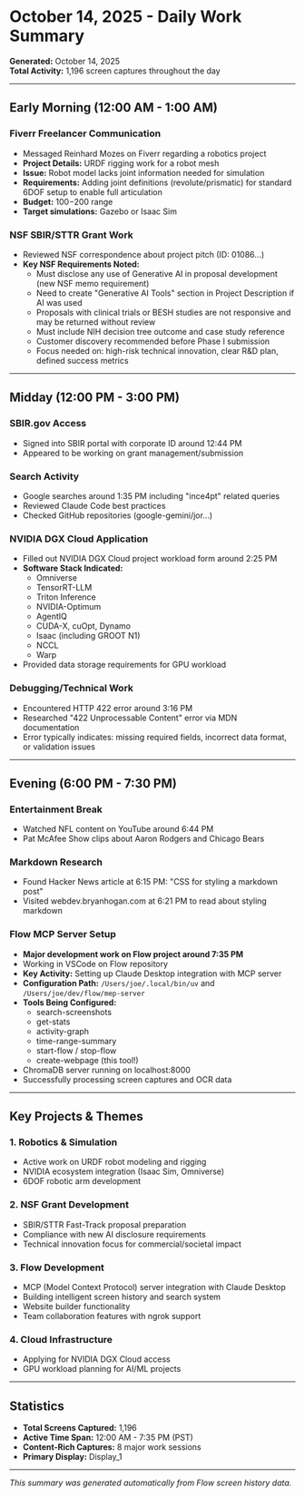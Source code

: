 # October 14, 2025 - Daily Work Summary

**Generated:** October 14, 2025  
**Total Activity:** 1,196 screen captures throughout the day

---

## Early Morning (12:00 AM - 1:00 AM)

### Fiverr Freelancer Communication
- Messaged Reinhard Mozes on Fiverr regarding a robotics project
- **Project Details:** URDF rigging work for a robot mesh
- **Issue:** Robot model lacks joint information needed for simulation
- **Requirements:** Adding joint definitions (revolute/prismatic) for standard 6DOF setup to enable full articulation
- **Budget:** $100-$200 range
- **Target simulations:** Gazebo or Isaac Sim

### NSF SBIR/STTR Grant Work
- Reviewed NSF correspondence about project pitch (ID: 01086...)
- **Key NSF Requirements Noted:**
  - Must disclose any use of Generative AI in proposal development (new NSF memo requirement)
  - Need to create "Generative AI Tools" section in Project Description if AI was used
  - Proposals with clinical trials or BESH studies are not responsive and may be returned without review
  - Must include NIH decision tree outcome and case study reference
  - Customer discovery recommended before Phase I submission
  - Focus needed on: high-risk technical innovation, clear R&D plan, defined success metrics

---

## Midday (12:00 PM - 3:00 PM)

### SBIR.gov Access
- Signed into SBIR portal with corporate ID around 12:44 PM
- Appeared to be working on grant management/submission

### Search Activity
- Google searches around 1:35 PM including "ince4pt" related queries
- Reviewed Claude Code best practices
- Checked GitHub repositories (google-gemini/jor...)

### NVIDIA DGX Cloud Application
- Filled out NVIDIA DGX Cloud project workload form around 2:25 PM
- **Software Stack Indicated:**
  - Omniverse
  - TensorRT-LLM
  - Triton Inference
  - NVIDIA-Optimum
  - AgentIQ
  - CUDA-X, cuOpt, Dynamo
  - Isaac (including GROOT N1)
  - NCCL
  - Warp
- Provided data storage requirements for GPU workload

### Debugging/Technical Work
- Encountered HTTP 422 error around 3:16 PM
- Researched "422 Unprocessable Content" error via MDN documentation
- Error typically indicates: missing required fields, incorrect data format, or validation issues

---

## Evening (6:00 PM - 7:30 PM)

### Entertainment Break
- Watched NFL content on YouTube around 6:44 PM
- Pat McAfee Show clips about Aaron Rodgers and Chicago Bears

### Markdown Research
- Found Hacker News article at 6:15 PM: "CSS for styling a markdown post"
- Visited webdev.bryanhogan.com at 6:21 PM to read about styling markdown

### Flow MCP Server Setup
- **Major development work on Flow project around 7:35 PM**
- Working in VSCode on Flow repository
- **Key Activity:** Setting up Claude Desktop integration with MCP server
- **Configuration Path:** `/Users/joe/.local/bin/uv` and `/Users/joe/dev/flow/mep-server`
- **Tools Being Configured:**
  - search-screenshots
  - get-stats
  - activity-graph
  - time-range-summary
  - start-flow / stop-flow
  - create-webpage (this tool!)
- ChromaDB server running on localhost:8000
- Successfully processing screen captures and OCR data

---

## Key Projects & Themes

### 1. Robotics & Simulation
- Active work on URDF robot modeling and rigging
- NVIDIA ecosystem integration (Isaac Sim, Omniverse)
- 6DOF robotic arm development

### 2. NSF Grant Development
- SBIR/STTR Fast-Track proposal preparation
- Compliance with new AI disclosure requirements
- Technical innovation focus for commercial/societal impact

### 3. Flow Development
- MCP (Model Context Protocol) server integration with Claude Desktop
- Building intelligent screen history and search system
- Website builder functionality
- Team collaboration features with ngrok support

### 4. Cloud Infrastructure
- Applying for NVIDIA DGX Cloud access
- GPU workload planning for AI/ML projects

---

## Statistics
- **Total Screens Captured:** 1,196
- **Active Time Span:** 12:00 AM - 7:35 PM (PST)
- **Content-Rich Captures:** 8 major work sessions
- **Primary Display:** Display_1

---

*This summary was generated automatically from Flow screen history data.*